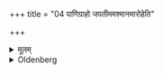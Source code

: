 +++
title = "04 पाणिग्राहो जपतीममश्मानमारोहेति"

+++

<details><summary>मूलम्</summary>

पाणिग्राहो जपतीममश्मानमारोहेति ४
</details>

<details><summary>Oldenberg</summary>

4. The bridegroom murmurs: 'Tread on this stone' (MB. I, 2, 1).
</details>
